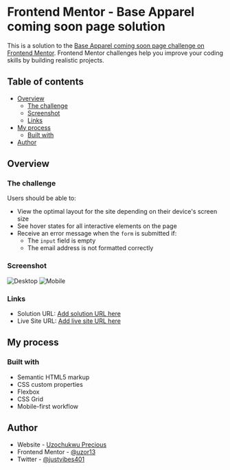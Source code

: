 # Frontend Mentor - Base Apparel coming soon page solution

This is a solution to the [Base Apparel coming soon page challenge on Frontend Mentor](https://www.frontendmentor.io/challenges/base-apparel-coming-soon-page-5d46b47f8db8a7063f9331a0). Frontend Mentor challenges help you improve your coding skills by building realistic projects. 

## Table of contents

- [Overview](#overview)
  - [The challenge](#the-challenge)
  - [Screenshot](#screenshot)
  - [Links](#links)
- [My process](#my-process)
  - [Built with](#built-with)
- [Author](#author)


## Overview

### The challenge

Users should be able to:

- View the optimal layout for the site depending on their device's screen size
- See hover states for all interactive elements on the page
- Receive an error message when the `form` is submitted if:
  - The `input` field is empty
  - The email address is not formatted correctly

### Screenshot

![Desktop](https://user-images.githubusercontent.com/40992425/118311519-ece7ee80-b4e7-11eb-8b0b-c4781f07c67e.png)
![Mobile](https://user-images.githubusercontent.com/40992425/118311538-f1aca280-b4e7-11eb-9185-a8e2a433e4e2.png)


### Links

- Solution URL: [Add solution URL here](https://github.com/Uzor13/coming-soon/)
- Live Site URL: [Add live site URL here](https://your-live-site-url.com)

## My process

### Built with

- Semantic HTML5 markup
- CSS custom properties
- Flexbox
- CSS Grid
- Mobile-first workflow

## Author

- Website - [Uzochukwu Precious](https://uzor13.github.io)
- Frontend Mentor - [@uzor13](https://www.frontendmentor.io/profile/uzor13)
- Twitter - [@justvibes401](https://www.twitter.com/justvibes401)
